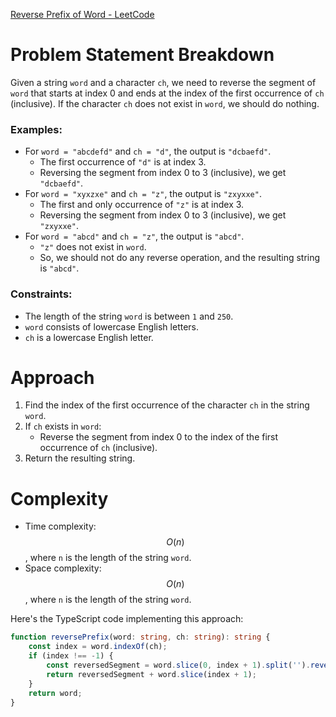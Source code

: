 [Reverse Prefix of Word - LeetCode](https://leetcode.com/problems/reverse-prefix-of-word/description/?envType=daily-question&envId=2024-05-01)
# Problem Statement Breakdown
Given a string `word` and a character `ch`, we need to reverse the segment of `word` that starts at index 0 and ends at the index of the first occurrence of `ch` (inclusive). If the character `ch` does not exist in `word`, we should do nothing.

### Examples:
- For `word = "abcdefd"` and `ch = "d"`, the output is `"dcbaefd"`.
  - The first occurrence of `"d"` is at index 3.
  - Reversing the segment from index 0 to 3 (inclusive), we get `"dcbaefd"`.
- For `word = "xyxzxe"` and `ch = "z"`, the output is `"zxyxxe"`.
  - The first and only occurrence of `"z"` is at index 3.
  - Reversing the segment from index 0 to 3 (inclusive), we get `"zxyxxe"`.
- For `word = "abcd"` and `ch = "z"`, the output is `"abcd"`.
  - `"z"` does not exist in `word`.
  - So, we should not do any reverse operation, and the resulting string is `"abcd"`.

### Constraints:
- The length of the string `word` is between `1` and `250`.
- `word` consists of lowercase English letters.
- `ch` is a lowercase English letter.

# Approach
1. Find the index of the first occurrence of the character `ch` in the string `word`.
2. If `ch` exists in `word`:
   - Reverse the segment from index 0 to the index of the first occurrence of `ch` (inclusive).
3. Return the resulting string.

# Complexity
- Time complexity: $$O(n)$$, where `n` is the length of the string `word`.
- Space complexity: $$O(n)$$, where `n` is the length of the string `word`.

Here's the TypeScript code implementing this approach:

```typescript
function reversePrefix(word: string, ch: string): string {
    const index = word.indexOf(ch);
    if (index !== -1) {
        const reversedSegment = word.slice(0, index + 1).split('').reverse().join('');
        return reversedSegment + word.slice(index + 1);
    }
    return word;
}
```
